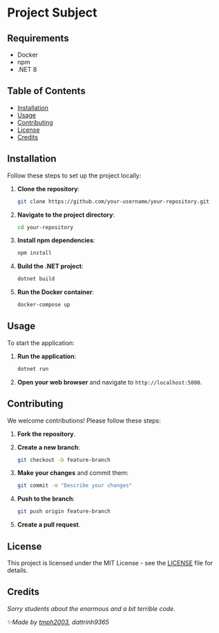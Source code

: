 # Project Subject

## Requirements
- Docker
- npm
- .NET 8

## Table of Contents
- [Installation](#installation)
- [Usage](#usage)
- [Contributing](#contributing)
- [License](#license)
- [Credits](#credits)

## Installation
Follow these steps to set up the project locally:

1. **Clone the repository**:
    ```bash
    git clone https://github.com/your-username/your-repository.git
    ```

2. **Navigate to the project directory**:
    ```bash
    cd your-repository
    ```

3. **Install npm dependencies**:
    ```bash
    npm install
    ```

4. **Build the .NET project**:
    ```bash
    dotnet build
    ```

5. **Run the Docker container**:
    ```bash
    docker-compose up
    ```

## Usage
To start the application:

1. **Run the application**:
    ```bash
    dotnet run
    ```

2. **Open your web browser** and navigate to `http://localhost:5000`.

## Contributing
We welcome contributions! Please follow these steps:

1. **Fork the repository**.

2. **Create a new branch**:
    ```bash
    git checkout -b feature-branch
    ```

3. **Make your changes** and commit them:
    ```bash
    git commit -m "Describe your changes"
    ```

4. **Push to the branch**:
    ```bash
    git push origin feature-branch
    ```

5. **Create a pull request**.

## License
This project is licensed under the MIT License - see the [LICENSE](LICENSE) file for details.

## Credits
*Sorry students about the enormous and a bit terrible code.*

✨<i>Made by [tmph2003](https://github.com/tmph2003), dattrinh9365</i>
